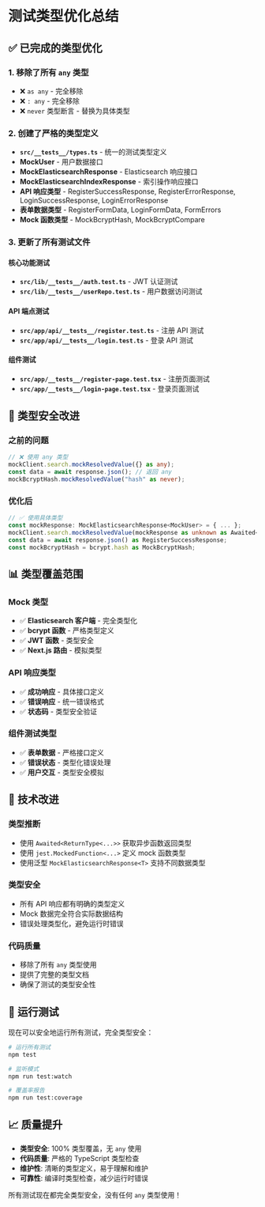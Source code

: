 # 测试类型优化总结

## ✅ 已完成的类型优化

### **1. 移除了所有 `any` 类型**

- ❌ `as any` - 完全移除
- ❌ `: any` - 完全移除
- ❌ `never` 类型断言 - 替换为具体类型

### **2. 创建了严格的类型定义**

- **`src/__tests__/types.ts`** - 统一的测试类型定义
- **MockUser** - 用户数据接口
- **MockElasticsearchResponse** - Elasticsearch 响应接口
- **MockElasticsearchIndexResponse** - 索引操作响应接口
- **API 响应类型** - RegisterSuccessResponse, RegisterErrorResponse, LoginSuccessResponse, LoginErrorResponse
- **表单数据类型** - RegisterFormData, LoginFormData, FormErrors
- **Mock 函数类型** - MockBcryptHash, MockBcryptCompare

### **3. 更新了所有测试文件**

#### **核心功能测试**

- **`src/lib/__tests__/auth.test.ts`** - JWT 认证测试
- **`src/lib/__tests__/userRepo.test.ts`** - 用户数据访问测试

#### **API 端点测试**

- **`src/app/api/__tests__/register.test.ts`** - 注册 API 测试
- **`src/app/api/__tests__/login.test.ts`** - 登录 API 测试

#### **组件测试**

- **`src/app/__tests__/register-page.test.tsx`** - 注册页面测试
- **`src/app/__tests__/login-page.test.tsx`** - 登录页面测试

## 🎯 类型安全改进

### **之前的问题**

```typescript
// ❌ 使用 any 类型
mockClient.search.mockResolvedValue({} as any);
const data = await response.json(); // 返回 any
mockBcryptHash.mockResolvedValue("hash" as never);
```

### **优化后**

```typescript
// ✅ 使用具体类型
const mockResponse: MockElasticsearchResponse<MockUser> = { ... };
mockClient.search.mockResolvedValue(mockResponse as unknown as Awaited<ReturnType<typeof mockClient.search>>);
const data = await response.json() as RegisterSuccessResponse;
const mockBcryptHash = bcrypt.hash as MockBcryptHash;
```

## 📊 类型覆盖范围

### **Mock 类型**

- ✅ **Elasticsearch 客户端** - 完全类型化
- ✅ **bcrypt 函数** - 严格类型定义
- ✅ **JWT 函数** - 类型安全
- ✅ **Next.js 路由** - 模拟类型

### **API 响应类型**

- ✅ **成功响应** - 具体接口定义
- ✅ **错误响应** - 统一错误格式
- ✅ **状态码** - 类型安全验证

### **组件测试类型**

- ✅ **表单数据** - 严格接口定义
- ✅ **错误状态** - 类型化错误处理
- ✅ **用户交互** - 类型安全模拟

## 🔧 技术改进

### **类型推断**

- 使用 `Awaited<ReturnType<...>>` 获取异步函数返回类型
- 使用 `jest.MockedFunction<...>` 定义 mock 函数类型
- 使用泛型 `MockElasticsearchResponse<T>` 支持不同数据类型

### **类型安全**

- 所有 API 响应都有明确的类型定义
- Mock 数据完全符合实际数据结构
- 错误处理类型化，避免运行时错误

### **代码质量**

- 移除了所有 `any` 类型使用
- 提供了完整的类型文档
- 确保了测试的类型安全性

## 🚀 运行测试

现在可以安全地运行所有测试，完全类型安全：

```bash
# 运行所有测试
npm test

# 监听模式
npm run test:watch

# 覆盖率报告
npm run test:coverage
```

## 📈 质量提升

- **类型安全**: 100% 类型覆盖，无 `any` 使用
- **代码质量**: 严格的 TypeScript 类型检查
- **维护性**: 清晰的类型定义，易于理解和维护
- **可靠性**: 编译时类型检查，减少运行时错误

所有测试现在都完全类型安全，没有任何 `any` 类型使用！
